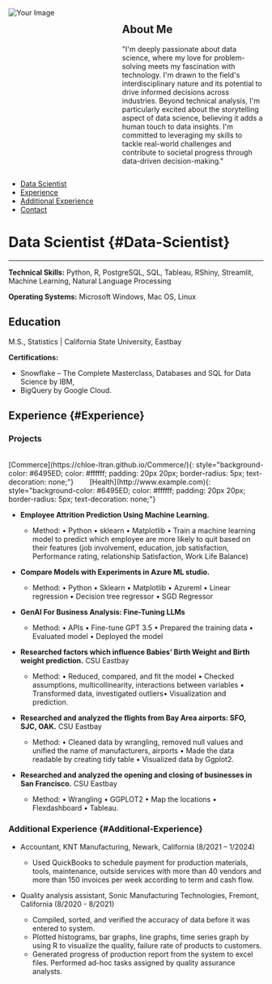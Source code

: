 <div style="display: flex;">
    <!-- Column for the image -->
    <div style="flex: 3; margin-right: 15px;">
        <!-- Replace "URL_OF_YOUR_IMAGE_HERE" with the actual URL of your image -->
        <img src="https://avatars.githubusercontent.com/u/130880425?s=400&u=dfb3649b98f9166fc130692370bae275d5bda2ca&v=4" alt="Your Image" style="max-width: 100%;">
    </div>
    <!-- Column for the "about me" content -->
    <div style="flex: 4;">
        <h2>About Me</h2>
        <p>
            "I'm deeply passionate about data science, where my love for problem-solving meets my fascination with technology. I'm drawn to the field's interdisciplinary nature and its potential to drive informed decisions across industries. Beyond technical analysis, I'm particularly excited about the storytelling aspect of data science, believing it adds a human touch to data insights. I'm committed to leveraging my skills to tackle real-world challenges and contribute to societal progress through data-driven decision-making."
        </p>
    </div>
</div>

<html lang="en">
<head>
  <!-- Meta tags, title, stylesheets, etc. -->
</head>
<body>
  <div class="sidebar">
    <!-- Table of contents or sidebar navigation menu -->
    <ul>
      <li><a href="#Data-Scientist">Data Scientist</a></li>
      <li><a href="#Experience">Experience</a></li>
      <li><a href="#Additional-Experience">Additional Experience</a></li>
      <li><a href="#contact">Contact</a></li>
    </ul>
  </div>
  
  <div class="content">
    
  </div>
</body>
</html>



# Data Scientist {#Data-Scientist}

---
**Technical Skills:** Python, R, PostgreSQL, SQL, Tableau, RShiny, Streamlit, Machine Learning, Natural Language Processing

**Operating Systems:** Microsoft Windows, Mac OS, Linux

## Education
M.S., Statistics | California State University, Eastbay

**Certifications:** 
-  Snowflake – The Complete Masterclass, Databases and SQL for Data Science by IBM,
-  BigQuery by Google Cloud.

## Experience {#Experience}

### Projects

<br>
[Commerce](https://chloe-ltran.github.io/Commerce/){: style="background-color: #6495ED; color: #ffffff; padding: 20px 20px; border-radius: 5px; text-decoration: none;"} &nbsp;&nbsp;&nbsp;&nbsp;&nbsp;&nbsp; [Health](http://www.example.com){: style="background-color: #6495ED; color: #ffffff; padding: 20px 20px; border-radius: 5px; text-decoration: none;"}

<br>



- **Employee Attrition Prediction Using Machine Learning.**
    - Method: • Python • sklearn • Matplotlib • Train a machine learning model to predict which employee are more likely to quit based on their features (job involvement, education, job satisfaction, Performance rating, relationship Satisfaction, Work Life Balance)

- **Compare Models with Experiments in Azure ML studio.**
    - Method: • Python • Sklearn • Matplotlib • Azureml • Linear regression • Decision tree regressor • SGD Regressor

- **GenAI For Business Analysis: Fine-Tuning LLMs**
    - Method: • APIs • Fine-tune GPT 3.5 • Prepared the training data • Evaluated model • Deployed the model

- **Researched factors which influence Babies’ Birth Weight and Birth weight prediction.** CSU Eastbay                           
    - Method: • Reduced, compared, and fit the model • Checked assumptions, multicollinearity, interactions between variables • Transformed data, investigated outliers• Visualization and prediction. 

- **Researched and analyzed the flights from Bay Area airports: SFO, SJC, OAK.** CSU Eastbay                                         
    - Method: • Cleaned data by wrangling, removed null values and unified the name of manufacturers, airports • Made the data readable by creating tidy table • Visualized data by Ggplot2.

- **Researched and analyzed the opening and closing of businesses in San Francisco.** CSU Eastbay                                         
    - Method: • Wrangling • GGPLOT2 • Map the locations • Flexdashboard • Tableau.

### Additional Experience {#Additional-Experience}
- Accountant, KNT Manufacturing, Newark, California (8/2021 – 1/2024)
  - Used QuickBooks to schedule payment for production materials, tools, maintenance, outside services with more than 40 vendors and more than 150 invoices per week according to term and cash flow.

- Quality analysis assistant, Sonic Manufacturing Technologies, Fremont, California (8/2020 - 8/2021)                                          
  - Compiled, sorted, and verified the accuracy of data before it was entered to system.
  - Plotted histograms, bar graphs, line graphs, time series graph by using R to visualize the quality, failure rate of products to customers. 
  - Generated progress of production report from the system to excel files. Performed ad-hoc tasks assigned by quality assurance analysts.

